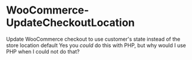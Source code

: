 # WooCommerce-UpdateCheckoutLocation
Update WooCommerce checkout to use customer's state instead of the store location default 
Yes you *could* do this with PHP, but why would I use PHP when I could not do that? 

